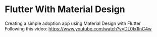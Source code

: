 # Flutter With Material Design
Creating a simple adoption app using Material Design with Flutter<br>
Following this video: https://www.youtube.com/watch?v=DL0Ix1lnC4w
